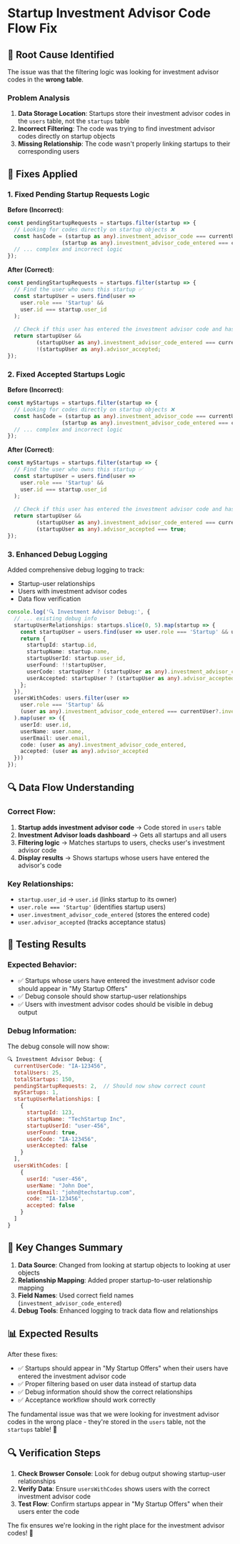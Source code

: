 # Startup Investment Advisor Code Flow Fix

## 🐛 **Root Cause Identified**

The issue was that the filtering logic was looking for investment advisor codes in the **wrong table**. 

### **Problem Analysis**

1. **Data Storage Location**: Startups store their investment advisor codes in the `users` table, not the `startups` table
2. **Incorrect Filtering**: The code was trying to find investment advisor codes directly on startup objects
3. **Missing Relationship**: The code wasn't properly linking startups to their corresponding users

## 🔧 **Fixes Applied**

### **1. Fixed Pending Startup Requests Logic**

**Before (Incorrect)**:
```typescript
const pendingStartupRequests = startups.filter(startup => {
  // Looking for codes directly on startup objects ❌
  const hasCode = (startup as any).investment_advisor_code === currentUser?.investment_advisor_code ||
                 (startup as any).investment_advisor_code_entered === currentUser?.investment_advisor_code;
  // ... complex and incorrect logic
});
```

**After (Correct)**:
```typescript
const pendingStartupRequests = startups.filter(startup => {
  // Find the user who owns this startup ✅
  const startupUser = users.find(user => 
    user.role === 'Startup' && 
    user.id === startup.user_id
  );
  
  // Check if this user has entered the investment advisor code and hasn't been accepted yet ✅
  return startupUser && 
         (startupUser as any).investment_advisor_code_entered === currentUser?.investment_advisor_code &&
         !(startupUser as any).advisor_accepted;
});
```

### **2. Fixed Accepted Startups Logic**

**Before (Incorrect)**:
```typescript
const myStartups = startups.filter(startup => {
  // Looking for codes directly on startup objects ❌
  const hasCode = (startup as any).investment_advisor_code === currentUser?.investment_advisor_code ||
                 (startup as any).investment_advisor_code_entered === currentUser?.investment_advisor_code;
  // ... complex and incorrect logic
});
```

**After (Correct)**:
```typescript
const myStartups = startups.filter(startup => {
  // Find the user who owns this startup ✅
  const startupUser = users.find(user => 
    user.role === 'Startup' && 
    user.id === startup.user_id
  );
  
  // Check if this user has entered the investment advisor code and has been accepted ✅
  return startupUser && 
         (startupUser as any).investment_advisor_code_entered === currentUser?.investment_advisor_code &&
         (startupUser as any).advisor_accepted === true;
});
```

### **3. Enhanced Debug Logging**

Added comprehensive debug logging to track:
- Startup-user relationships
- Users with investment advisor codes
- Data flow verification

```typescript
console.log('🔍 Investment Advisor Debug:', {
  // ... existing debug info
  startupUserRelationships: startups.slice(0, 5).map(startup => {
    const startupUser = users.find(user => user.role === 'Startup' && user.id === startup.user_id);
    return {
      startupId: startup.id,
      startupName: startup.name,
      startupUserId: startup.user_id,
      userFound: !!startupUser,
      userCode: startupUser ? (startupUser as any).investment_advisor_code_entered : null,
      userAccepted: startupUser ? (startupUser as any).advisor_accepted : null
    };
  }),
  usersWithCodes: users.filter(user => 
    user.role === 'Startup' && 
    (user as any).investment_advisor_code_entered === currentUser?.investment_advisor_code
  ).map(user => ({
    userId: user.id,
    userName: user.name,
    userEmail: user.email,
    code: (user as any).investment_advisor_code_entered,
    accepted: (user as any).advisor_accepted
  }))
});
```

## 🔍 **Data Flow Understanding**

### **Correct Flow**:
1. **Startup adds investment advisor code** → Code stored in `users` table
2. **Investment Advisor loads dashboard** → Gets all startups and all users
3. **Filtering logic** → Matches startups to users, checks user's investment advisor code
4. **Display results** → Shows startups whose users have entered the advisor's code

### **Key Relationships**:
- `startup.user_id` → `user.id` (links startup to its owner)
- `user.role === 'Startup'` (identifies startup users)
- `user.investment_advisor_code_entered` (stores the entered code)
- `user.advisor_accepted` (tracks acceptance status)

## 🧪 **Testing Results**

### **Expected Behavior**:
- ✅ Startups whose users have entered the investment advisor code should appear in "My Startup Offers"
- ✅ Debug console should show startup-user relationships
- ✅ Users with investment advisor codes should be visible in debug output

### **Debug Information**:
The debug console will now show:
```javascript
🔍 Investment Advisor Debug: {
  currentUserCode: "IA-123456",
  totalUsers: 25,
  totalStartups: 150,
  pendingStartupRequests: 2,  // Should now show correct count
  myStartups: 1,
  startupUserRelationships: [
    {
      startupId: 123,
      startupName: "TechStartup Inc",
      startupUserId: "user-456",
      userFound: true,
      userCode: "IA-123456",
      userAccepted: false
    }
  ],
  usersWithCodes: [
    {
      userId: "user-456",
      userName: "John Doe",
      userEmail: "john@techstartup.com",
      code: "IA-123456",
      accepted: false
    }
  ]
}
```

## 🚀 **Key Changes Summary**

1. **Data Source**: Changed from looking at startup objects to looking at user objects
2. **Relationship Mapping**: Added proper startup-to-user relationship mapping
3. **Field Names**: Used correct field names (`investment_advisor_code_entered`)
4. **Debug Tools**: Enhanced logging to track data flow and relationships

## 📊 **Expected Results**

After these fixes:
- ✅ Startups should appear in "My Startup Offers" when their users have entered the investment advisor code
- ✅ Proper filtering based on user data instead of startup data
- ✅ Debug information should show the correct relationships
- ✅ Acceptance workflow should work correctly

The fundamental issue was that we were looking for investment advisor codes in the wrong place - they're stored in the `users` table, not the `startups` table! 🎯

## 🔍 **Verification Steps**

1. **Check Browser Console**: Look for debug output showing startup-user relationships
2. **Verify Data**: Ensure `usersWithCodes` shows users with the correct investment advisor code
3. **Test Flow**: Confirm startups appear in "My Startup Offers" when their users enter the code

The fix ensures we're looking in the right place for the investment advisor codes! 🚀
